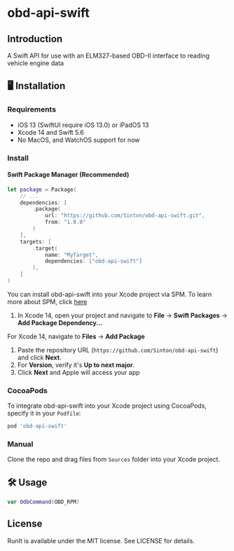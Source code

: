 # obd-api-swift

## Introduction

A Swift API for use with an ELM327-based OBD-II interface to reading vehicle engine data

## 🖥️ Installation

### Requirements

* iOS 13 (SwiftUI require iOS 13.0) or iPadOS 13
* Xcode 14 and Swift 5.6
* No MacOS, and WatchOS support for now

### Install

#### Swift Package Manager (Recommended)

```swift
let package = Package(
    // ...
    dependencies: [
        .package(
            url: "https://github.com/Sinton/obd-api-swift.git",
            from: "1.0.0"
        )
    ],
    targets: [
        .target(
            name: "MyTarget",
            dependencies: ["obd-api-swift"]
        ),
    ]
)
```

You can install obd-api-swift into your Xcode project via SPM. 
To learn more about SPM, click [here](https://swift.org/package-manager/)
1. In Xcode 14, open your project and navigate to **File** → **Swift Packages** → **Add Package Dependency...**

For Xcode 14, navigate to **Files** → **Add Package**

1. Paste the repository URL (`https://github.com/Sinton/obd-api-swift`) and click **Next**.
2. For **Version**, verify it's **Up to next major**.
3. Click **Next** and Apple will access your app 

### CocoaPods

To integrate obd-api-swift into your Xcode project using CocoaPods, specify it in your `Podfile`:

```ruby
pod 'obd-api-swift'
```

### Manual

Clone the repo and drag files from `Sources` folder into your Xcode project.

## 🛠️ Usage

```swift
var OdbCommand(OBD_RPM)
```

## License

RunIt is available under the MIT license. See LICENSE for details.